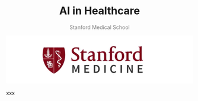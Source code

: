 <h1 align="center">AI in Healthcare</h1>
<p align="center"><span style="color:gray">Stanford Medical School</span></p>

<p align="center">
  <img src="https://github.com/sobcza11/AI-in-Healthcare-Stanford/blob/main/_supporting/med_sch.png" alt="Stanford Medical School">
</p>

xxx

